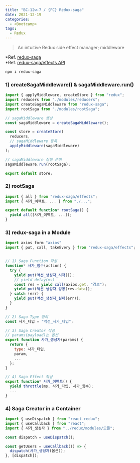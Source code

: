 ```yaml
---
title: "BC-12w-7 / {FC} Redux-saga"
date: 2021-12-19
categories:
  - <Bootcamp>
tags:
  - Redux
---
```


> An intuitive Redux side effect manager; middleware

\*Ref. [redux-saga](https://redux-saga.js.org/docs/introduction/GettingStarted)  
\*Ref. [redux-saga/effects API](https://redux-saga.js.org/docs/api#effect-creators)

```bash
npm i redux-saga
```

### 1) createSagaMiddleware() & sagaMiddleware.run()

```js
import { applyMiddleware, createStore } from "redux";
import reducers from "./modules/reducers";
import createSagaMiddleware from "redux-saga";
import rootSaga from "./modules/rootSaga";

// sagaMiddleware 생성
const sagaMiddleware = createSagaMiddleware();

const store = createStore(
  reducers,
  // sagaMiddleware 등록
  applyMiddleware(sagaMiddleware)
);

// sagaMiddleware 실행 준비
sagaMiddleware.run(rootSaga);

export default store;
```

### 2) rootSaga

```js
import { all } from "redux-saga/effects";
import { 사가_이펙트, ... } from "./...";

export default function* rootSaga() {
  yield all([사가_이펙트, ...]);
}
```

### 3) redux-saga in a Module

```js
import axios form "axios"
import { put, call, takeEvery } from "redux-saga/effects";


// 1) Saga Function 작성
function* 사가_함수(action) {
  try {
    yield put(액션_생성자_시작());
    // yield delay(ms)
    const res = yield call(axios.get, "경로");
    yield put(액션_생성자_성공(res.data));
  } catch (err) {
    yield put(액션_생성자_실패(err));
  }
}

// 2) Saga Type 정의
const 사가_타입 = "액션_사가_타입";

// 3) Saga Creator 작성
// params(payload)는 옵션
export function 사가_생성자(params) {
  return {
    type: 사가_타입,
    param,
    ...
  };
}

// 4) Saga Effect 작성
export function* 사가_이펙트() {
  yield throttle(ms, 사가_타입, 사가_함수);
  ...
}
```

### 4) Saga Creator in a Container

```js
import { useDispatch } from "react-redux";
import { useCallback } from "react";
import { 사가_생성자 } from "../redux/modules/모듈";

const dispatch = useDispatch();

const getUsers = useCallback(() => {
  dispatch(사가_생성자(옵션));
}, [dispatch]);
```
